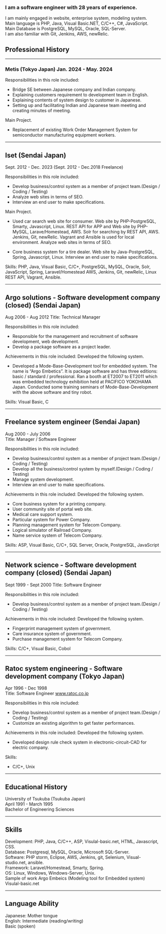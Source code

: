 ### I am a software engineer with 28 years of experience.<br>
I am mainly engaged in website, enterprise system, modeling system.<br>
Main language is PHP, Java, Visual Basic.NET, C/C++, C#, JavaScript.<br>
Main Database is PostgreSQL, MySQL, Oracle, SQL-Server.<br>
I am also familiar with Git, Jenkins, AWS, newRelic.<br>

## Professional History

-----
### Metis (Tokyo Japan) Jan. 2024 - May. 2024

Responsibilities in this role included:
 - Bridge SE between Japanese company and Indian company.
 - Explaining customers requirement to development team in English.
 - Explaining contents of system design to customer in Japanese.
 - Setting up and facilitating Indian and Japanese team meeting and creating minutes of meeting.

Main Project.
 - Replacement of existing Work Order Management System for semiconductor manufacturing equipment workers.

-----
## Iset (Sendai Japan)
Sept. 2012 - Dec. 2023  (Sept. 2012 - Dec.2018 Freelance)

Responsibilities in this role included:
 - Develop business/control system as a member of project team.(Design / Coding / Testing)
 - Analyze web sites in terms of SEO.
 - Interview an end user to make specifications.

Main Project.
 - Used car search web site for consumer.
Web site by PHP-PostgreSQL, Smarty, Javascript, Linux.
REST API for APP and Web site by PHP-MySQL, Larave/Homestead, AWS.
Solr for searching by REST API, AWS.
Jenkins, Git, newRelic.
Vagrant and Ansible is used for local environment.
Analyze web sites in terms of SEO.

 - Core business system for a tire dealer.
Web site by Java-PostgreSQL, Spring, Javascript, Linux.
Interview an end user to make specifications.

Skills:
PHP, Java, Visual Basic, C/C+, PostgreSQL, MySQL, Oracle, Solr, JavaScript, Spring, Laravel/Homestead
AWS, Jenkins, Git, newRelic, Linux REST API, Vagrant, Ansible.

-----
## Argo solutions - Software development company (closed) (Sendai Japan)
Aug 2006 - Aug 2012 Title: Technical Manager

Responsibilities in this role included:
 - Responsible for the management and recruitment of software development, web development.
 - Develop a package software as a project leader.

Achievements in this role included:
Developed the following system.
 - Developed a Mode-Base-Development tool for embedded system.
The name is “Argo Embetics”.
 It is package software and has three editions: basic / standard / professional.
 Ran a booth at ET2007 to ET2011 which was embedded technology exhibition held at PACIFICO YOKOHAMA Japan.
 Conducted some training seminars of Mode-Base-Development with the above software and tiny robot.

Skills:
Visual Basic, C


-----
## Freelance system engineer (Sendai Japan)<br>
Aug 2000 - July 2006    <br>
Title: Manager / Software Engineer<br>

Responsibilities in this role included:
 - Develop business/control system as a member of project team.(Design / Coding / Testing) 
 - Develop all the business/control system by myself.(Design / Coding / Testing)
 - Manage system development.
 - Interview an end user to make specifications.

Achievements in this role included:
Developed the following system.
 - Core business system for a printing company.
 - User community site of portal web site.
 - Medical care support system.
 - Particular system for Power Company.
 - Planning management system for Telecom Company.
 - Logical simulator of Railroad Company.
 - Name service system of Telecom Company.

Skills:
ASP, Visual Basic, C/C+, SQL Server, Oracle, PostgreSQL, JavaScript


-----
## Network science - Software development company (closed) (Sendai Japan)<br>
Sept 1999 - Sept 2000   Title: Software Engineer <br>                    

Responsibilities in this role included:
 - Develop business/control system as a member of project team.(Design / Coding / Testing) 

Achievements in this role included:
Developed the following system.
 - Fingerprint management system of government.
 - Care insurance system of government.
 - Purchase management system for Telecom Company.

Skills:
C/C+, Visual Basic, Cobol

-----
## Ratoc system engineering - Software development company (Tokyo Japan)<br>
Apr 1996 - Dec 1998 <br>
Title: Software Engineer                www.ratoc.co.jp<br>

Responsibilities in this role included:
 - Develop business/control system as a member of project team.(Design / Coding / Testing) 
 - Customize an existing algorithm to get faster performances.

Achievements in this role included:
Developed the following system.
 - Developed design rule check system in electronic-circuit-CAD for electric company.

Skills:
 - C/C+, Unix


-----
## Educational History<br>
University of Tsukuba (Tsukuba Japan)<br>
April 1991 - March 1995     <br>
Bachelor of Engineering Sciences<br>
        
-----
## Skills<br>
Development:    PHP, Java, C/C++,  ASP, Visulal-basic.net, HTML, Javascript, CSS.<br>
Database:       Postgresql, MySQL, Oracle, Microsoft SQL-Server.<br>
Software:       PHP storm, Eclipse, AWS, Jenkins, git, Selenium, Visual-studio.net, ansible.<br>
Framework:      Laravel/Homestead, Smarty, Spring.<br>
OS:             Linux, Windows, Windows-Server, Unix.<br>
Sample of work  Argo Embeics (Modeling tool for Embedded system) Visulal-basic.net<br>

-----
## Language Ability<br>
Japanese:   Mother tongue<br>
English:    Intermediate (reading/writing)<br>
            Basic (spoken)<br>
